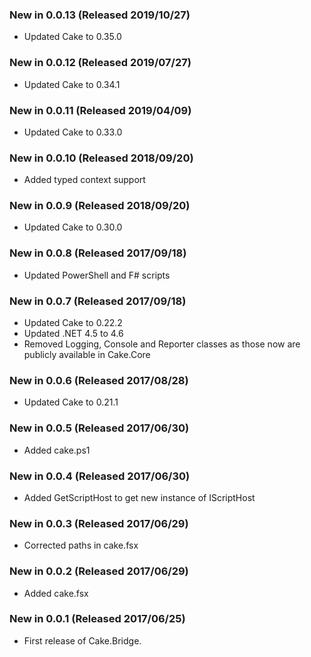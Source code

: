 ### New in 0.0.13 (Released 2019/10/27)

* Updated Cake to 0.35.0

### New in 0.0.12 (Released 2019/07/27)

* Updated Cake to 0.34.1

### New in 0.0.11 (Released 2019/04/09)

* Updated Cake to 0.33.0

### New in 0.0.10 (Released 2018/09/20)

* Added typed context support

### New in 0.0.9 (Released 2018/09/20)

* Updated Cake to 0.30.0

### New in 0.0.8 (Released 2017/09/18)

* Updated PowerShell and F# scripts

### New in 0.0.7 (Released 2017/09/18)

* Updated Cake to 0.22.2
* Updated .NET 4.5 to 4.6
* Removed Logging, Console and Reporter classes as those now are publicly available in Cake.Core

### New in 0.0.6 (Released 2017/08/28)
* Updated Cake to 0.21.1

### New in 0.0.5 (Released 2017/06/30)
* Added cake.ps1

### New in 0.0.4 (Released 2017/06/30)
* Added GetScriptHost to get new instance of IScriptHost

### New in 0.0.3 (Released 2017/06/29)
* Corrected paths in cake.fsx

### New in 0.0.2 (Released 2017/06/29)
* Added cake.fsx

### New in 0.0.1 (Released 2017/06/25)
* First release of Cake.Bridge.
